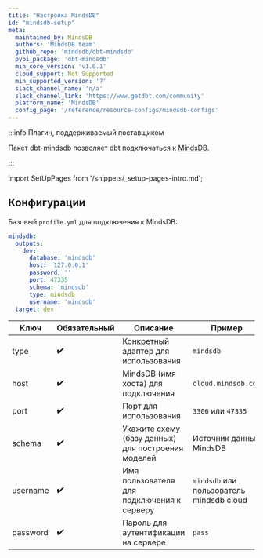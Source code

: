 ```yaml
---
title: "Настройка MindsDB"
id: "mindsdb-setup"
meta:
  maintained_by: MindsDB
  authors: 'MindsDB team'
  github_repo: 'mindsdb/dbt-mindsdb'
  pypi_package: 'dbt-mindsdb'
  min_core_version: 'v1.0.1'
  cloud_support: Not Supported
  min_supported_version: '?'
  slack_channel_name: 'n/a'
  slack_channel_link: 'https://www.getdbt.com/community'
  platform_name: 'MindsDB'
  config_page: '/reference/resource-configs/mindsdb-configs'
---
```


:::info Плагин, поддерживаемый поставщиком

Пакет dbt-mindsdb позволяет dbt подключаться к [MindsDB](https://github.com/mindsdb/mindsdb).

:::

import SetUpPages from '/snippets/_setup-pages-intro.md';

<SetUpPages meta={frontMatter.meta} />

## Конфигурации

Базовый `profile.yml` для подключения к MindsDB:

```yml
mindsdb:
  outputs:
    dev:
      database: 'mindsdb'
      host: '127.0.0.1'
      password: ''
      port: 47335
      schema: 'mindsdb'
      type: mindsdb
      username: 'mindsdb'
  target: dev

```
| Ключ     | Обязательный | Описание                                           | Пример                         |
| -------- | ------------ | -------------------------------------------------- | ------------------------------ |
| type     |    ✔️       | Конкретный адаптер для использования               | `mindsdb`                      |
| host     |    ✔️       | MindsDB (имя хоста) для подключения                | `cloud.mindsdb.com`            |
| port     |    ✔️       | Порт для использования                             | `3306`  или `47335`            |
| schema   |    ✔️       | Укажите схему (базу данных) для построения моделей | Источник данных MindsDB        |
| username |    ✔️       | Имя пользователя для подключения к серверу         | `mindsdb` или пользователь mindsdb cloud |
| password |    ✔️       | Пароль для аутентификации на сервере               | `pass`                         |